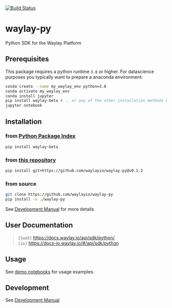 [![Build Status](http://drone.waylay.io/api/badges/waylayio/waylay-py/status.svg)](http://drone.waylay.io/waylayio/waylay-py)

# waylay-py
Python SDK for the Waylay Platform

## Prerequisites
This package requires a python runtime `3.6` or higher.
For datascience purposes you typically want to prepare a anaconda environment:
```bash
conda create --name my_waylay_env python=3.8
conda activate my_waylay_env
conda install jupyter
pip install waylay-beta # .. or any of the other installation methods below
jupyter notebook 
```

## Installation

### from [Python Package Index](https://pypi.org/project/waylay-beta/)
```bash
pip install waylay-beta
```
### from [this repository](https://github.com/waylayio/waylay-py)
```bash
pip install git+https://github.com/waylayio/waylay-py@v0.1.2
```

### from source
```bash
git clone https://github.com/waylayio/waylay-py
pip install -e ./waylay-py
```
See [Development Manual](doc/dev.md) for more details.

## User Documentation

> `[SaaS]` https://docs.waylay.io/api/sdk/python/<br>
> `[io]` https://docs-io.waylay.io/#/api/sdk/python<br>

## Usage
See [demo notebooks](https://github.com/waylayio/demo-general/tree/master/python-sdk) for usage examples.

## Development
See [Development Manual](doc/dev.md)
